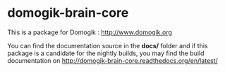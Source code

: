 domogik-brain-core
==================

This is a package for Domogik : http://www.domogik.org

You can find the documentation source in the **docs/** folder and if this package is a candidate for the nightly builds, you may find the build documentation on http://domogik-brain-core.readthedocs.org/en/latest/
